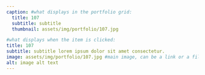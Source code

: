 ```yaml
---
caption: #what displays in the portfolio grid:
  title: 107
  subtitle: subtitle
  thumbnail: assets/img/portfolio/107.jpg

#what displays when the item is clicked:
title: 107
subtitle: subtitle lorem ipsum dolor sit amet consectetur.
image: assets/img/portfolio/107.jpg #main image, can be a link or a file in assets/img/portfolio
alt: image alt text
---
```

